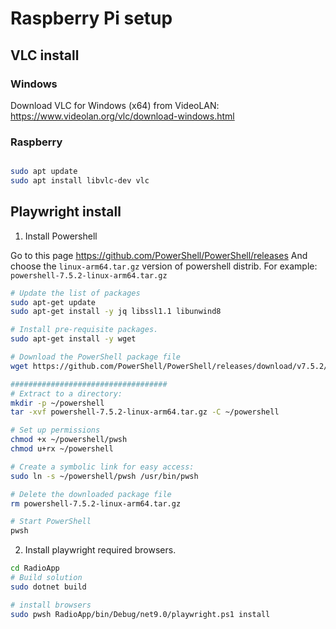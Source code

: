 # Raspberry Pi setup

## VLC install

### Windows

Download VLC for Windows (x64) from VideoLAN:
https://www.videolan.org/vlc/download-windows.html

### Raspberry

```bash

sudo apt update
sudo apt install libvlc-dev vlc

```


## Playwright install

1. Install Powershell 

Go to this page https://github.com/PowerShell/PowerShell/releases
And choose the `linux-arm64.tar.gz` version of powershell distrib. For example:
`powershell-7.5.2-linux-arm64.tar.gz`

```bash
# Update the list of packages
sudo apt-get update
sudo apt-get install -y jq libssl1.1 libunwind8

# Install pre-requisite packages.
sudo apt-get install -y wget

# Download the PowerShell package file
wget https://github.com/PowerShell/PowerShell/releases/download/v7.5.2/powershell-7.5.2-linux-arm64.tar.gz

###################################
# Extract to a directory:
mkdir -p ~/powershell
tar -xvf powershell-7.5.2-linux-arm64.tar.gz -C ~/powershell

# Set up permissions
chmod +x ~/powershell/pwsh
chmod u+rx ~/powershell

# Create a symbolic link for easy access:
sudo ln -s ~/powershell/pwsh /usr/bin/pwsh

# Delete the downloaded package file
rm powershell-7.5.2-linux-arm64.tar.gz

# Start PowerShell
pwsh

```

2. Install playwright required browsers.

```bash
cd RadioApp
# Build solution
sudo dotnet build

# install browsers
sudo pwsh RadioApp/bin/Debug/net9.0/playwright.ps1 install

```
